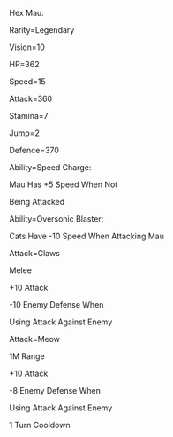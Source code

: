 Hex Mau:

Rarity=Legendary

Vision=10

HP=362

Speed=15

Attack=360

Stamina=7

Jump=2

Defence=370

Ability=Speed Charge:

Mau Has +5 Speed When Not 

Being Attacked

Ability=Oversonic Blaster:

Cats Have -10 Speed When Attacking Mau

Attack=Claws

Melee

+10 Attack

-10 Enemy Defense When

Using Attack Against Enemy

Attack=Meow

1M Range

+10 Attack

-8 Enemy Defense When

Using Attack Against Enemy

1 Turn Cooldown

